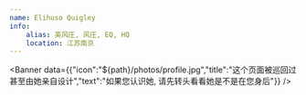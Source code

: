 ```yaml
---
name: Elihuso Quigley
info:
    alias: 英风庄, 风庄, EQ, HQ
    location: 江苏南京
---
```


<Banner data={{"icon":"${path}/photos/profile.jpg","title":"这个页面被巡回过甚至由她亲自设计","text":"如果您认识她, 请先转头看看她是不是在您身后"}} />